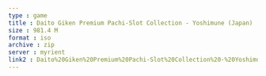 ```yaml
---
type : game
title : Daito Giken Premium Pachi-Slot Collection - Yoshimune (Japan)
size : 981.4 M
format : iso
archive : zip
server : myrient
link2 : Daito%20Giken%20Premium%20Pachi-Slot%20Collection%20-%20Yoshimune%20%28Japan%29
---
```

